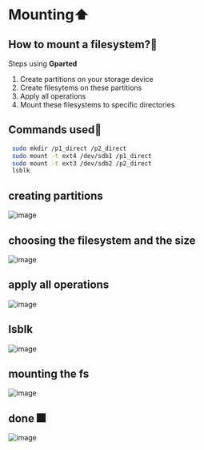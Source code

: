 # Mounting⬆️

## How to mount a filesystem?👾
 Steps using **Gparted**
 1. Create partitions on your storage device
 2. Create filesytems on these partitions
 3. Apply all operations
 4. Mount these filesystems to specific directories
     
## Commands used👾
```bash
 sudo mkdir /p1_direct /p2_direct
 sudo mount -t ext4 /dev/sdb1 /p1_direct
 sudo mount -t ext3 /dev/sdb2 /p2_direct
 lsblk
```
## creating partitions
![image](https://github.com/Reemaa828/Linux_11_5/assets/112731236/19a173f6-3ae8-4f0a-b391-4d3e719249d6)
## choosing the filesystem and the size
![image](https://github.com/Reemaa828/Linux_11_5/assets/112731236/f471660d-7053-44ad-8cfc-61445df56e6d)
## apply all operations
![image](https://github.com/Reemaa828/Linux_11_5/assets/112731236/24b305c1-a86c-46eb-8393-58fe598f8cd0)
## lsblk
![image](https://github.com/Reemaa828/Linux_11_5/assets/112731236/d33e6d7b-5b5d-4dd9-abb9-e3c35e0d816c)
## mounting the fs
![image](https://github.com/Reemaa828/Linux_11_5/assets/112731236/1780aabb-f4b5-4c66-bae3-a9ccf18e88fc)
## done 🎆
![image](https://github.com/Reemaa828/Linux_11_5/assets/112731236/3894ec0a-58d1-443a-badc-1c46b5f2577a)
